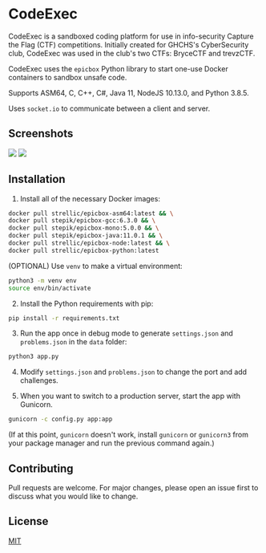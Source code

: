 # CodeExec

CodeExec is a sandboxed coding platform for use in info-security Capture the Flag (CTF) competitions.
Initially created for GHCHS's CyberSecurity club, CodeExec was used in the club's two CTFs: BryceCTF and trevzCTF.

CodeExec uses the `epicbox` Python library to start one-use Docker containers to sandbox unsafe code.

Supports ASM64, C, C++, C#, Java 11, NodeJS 10.13.0, and Python 3.8.5.

Uses `socket.io` to communicate between a client and server.

## Screenshots
![](https://i.gyazo.com/8eec9fd6ff130af5354244919e7ae755.png)
![](https://i.gyazo.com/998927315e68e733491ad3469751feb4.png)

## Installation

1. Install all of the necessary Docker images:

```bash
docker pull strellic/epicbox-asm64:latest && \
docker pull stepik/epicbox-gcc:6.3.0 && \
docker pull stepik/epicbox-mono:5.0.0 && \
docker pull stepik/epicbox-java:11.0.1 && \
docker pull strellic/epicbox-node:latest && \
docker pull strellic/epicbox-python:latest
```

(OPTIONAL) Use `venv` to make a virtual environment:

```bash
python3 -m venv env
source env/bin/activate
```

2. Install the Python requirements with pip:

```bash
pip install -r requirements.txt
```

3. Run the app once in debug mode to generate `settings.json` and `problems.json` in the `data` folder:

```bash
python3 app.py
````

4. Modify `settings.json` and `problems.json` to change the port and add challenges.

5. When you want to switch to a production server, start the app with Gunicorn.

```bash
gunicorn -c config.py app:app
```

(If at this point, `gunicorn` doesn't work, install `gunicorn` or `gunicorn3` from your package manager and run the previous command again.)

## Contributing
Pull requests are welcome. For major changes, please open an issue first to discuss what you would like to change.

## License
[MIT](https://choosealicense.com/licenses/mit/)

